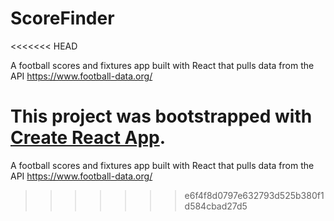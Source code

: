 # ScoreFinder
<<<<<<< HEAD

A football scores and fixtures app built with React that pulls data from the API https://www.football-data.org/

This project was bootstrapped with [Create React App](https://github.com/facebook/create-react-app).
=======
A football scores and fixtures app built with React that pulls data from the API https://www.football-data.org/ 
>>>>>>> e6f4f8d0797e632793d525b380f1d584cbad27d5
